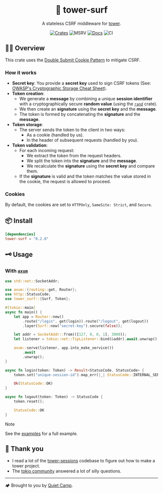<div align="center">
  <h1>🌊 tower-surf</h1>

  A stateless CSRF middleware for [tower][crate-tower].

  [![Crates](https://img.shields.io/crates/v/tower-surf.svg)](https://crates.io/crates/tower-surf)
  ![MSRV](https://img.shields.io/crates/msrv/tower-surf)
  [![Docs](https://docs.rs/tower-surf/badge.svg)](https://docs.rs/tower-surf)
  ![CI](https://github.com/quiet-camp/tower-surf/actions/workflows/ci.yml/badge.svg)
</div>

## 🏄‍♂️ Overview

This crate uses the [Double Submit Cookie Pattern][owasp-double-submit] to mitigate CSRF.

### How it works

- **Secret key**: You provide a **secret key** used to sign CSRF tokens (See: [OWASP's Cryptographic Storage Cheat Sheet][owasp-cryptographic-storage]).
- **Token creation**:
  - We generate a **message** by combining a unique **session identifier** with a cryptographically secure **random value** (using the [`rand`][crate-rand] crate).
  - We then create an **signature** using the **secret key** and the **message**.
  - The token is formed by concatenating the **signature** and the **message**.
- **Token storage**:
  - The server sends the token to the client in two ways:
    - As a cookie (handled by us).
    - In the header of subsequent requests (handled by you).
- **Token validation**:
  - For each incoming request:
    - We extract the token from the request headers.
    - We split the token into the **signature** and the **message**.
    - We recalculate the **signature** using the **secret key** and compare them.
  - If the **signature** is valid and the token matches the value stored in the cookie, the request is allowed to proceed.

### Cookies

By default, the cookies are set to `HTTPOnly`, `SameSite: Strict`, and `Secure`.

## 📦 Install

```toml
[dependencies]
tower-surf = "0.2.0"
```

## 🗝️ Usage

### With [`axum`][crate-axum]

```rust
use std::net::SocketAddr;

use axum::{routing::get, Router};
use http::StatusCode;
use tower_surf::{Surf, Token};

#[tokio::main]
async fn main() {
    let app = Router::new()
        .route("/login", get(login)).route("/logout", get(logout))
        .layer(Surf::new("secret-key").secure(false));

    let addr = SocketAddr::from(([127, 0, 0, 1], 3000));
    let listener = tokio::net::TcpListener::bind(&addr).await.unwrap();

    axum::serve(listener, app.into_make_service())
        .await
        .unwrap();
}

async fn login(token: Token) -> Result<StatusCode, StatusCode> {
    token.set("unique-session-id").map_err(|_| StatusCode::INTERNAL_SERVER_ERROR)?;

    Ok(StatusCode::OK)
}

async fn logout(token: Token) -> StatusCode {
    token.reset();

    StatusCode::OK
}
```

> [!NOTE]
> See the [examples][examples] for a full example.

## 🥰 Thank you

- I read a lot of the [tower-sessions](https://github.com/maxcountryman/tower-sessions) codebase to figure out how to make a tower project.
- The [tokio community](https://discord.com/invite/tokio) answered a lot of silly questions.

---

🏕️ Brought to you by [Quiet Camp](https://quiet.camp).

[crate-axum]: https://github.com/tokio-rs/axum
[crate-rand]: https://github.com/rust-random/rand
[crate-tower]: https://github.com/tower-rs/tower
[examples]: https://github.com/quiet-camp/tower-surf/tree/main/examples
[owasp-cryptographic-storage]: https://cheatsheetseries.owasp.org/cheatsheets/Cryptographic_Storage_Cheat_Sheet.html
[owasp-double-submit]: https://cheatsheetseries.owasp.org/cheatsheets/Cross-Site_Request_Forgery_Prevention_Cheat_Sheet.html#alternative-using-a-double-submit-cookie-pattern
